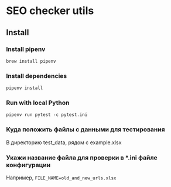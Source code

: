 SEO checker utils
========================================================

## Install
### Install pipenv
`brew install pipenv`

### Install dependencies
`pipenv install`

### Run with local Python
`pipenv run pytest -c pytest.ini`

### Куда положить файлы с данными для тестирования
В директорию test_data, рядом с example.xlsx

### Укажи название файла для проверки в *.ini файле конфигурации
Например, `FILE_NAME=old_and_new_urls.xlsx`